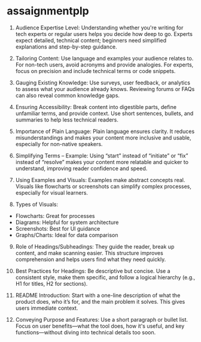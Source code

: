 # assaignmentplp
1. Audience Expertise Level: Understanding whether you're writing for tech experts or regular users helps you decide how deep to go. Experts expect detailed, technical content; beginners need simplified explanations and step-by-step guidance.

2. Tailoring Content:  Use language and examples your audience relates to. For non-tech users, avoid acronyms and provide analogies. For experts, focus on precision and include technical terms or code snippets.

3. Gauging Existing Knowledge: Use surveys, user feedback, or analytics to assess what your audience already knows. Reviewing forums or FAQs can also reveal common knowledge gaps.

4. Ensuring Accessibility:  Break content into digestible parts, define unfamiliar terms, and provide context. Use short sentences, bullets, and summaries to help less technical readers.

5. Importance of Plain Language:  Plain language ensures clarity. It reduces misunderstandings and makes your content more inclusive and usable, especially for non-native speakers.

6. Simplifying Terms – Example:  Using “start” instead of “initiate” or “fix” instead of “resolve” makes your content more relatable and quicker to understand, improving reader confidence and speed.

7. Using Examples and Visuals:  Examples make abstract concepts real. Visuals like flowcharts or screenshots can simplify complex processes, especially for visual learners.

8. Types of Visuals:  
- Flowcharts: Great for processes  
- Diagrams: Helpful for system architecture  
- Screenshots: Best for UI guidance  
- Graphs/Charts: Ideal for data comparison

9. Role of Headings/Subheadings:  They guide the reader, break up content, and make scanning easier. This structure improves comprehension and helps users find what they need quickly.

10. Best Practices for Headings:  Be descriptive but concise. Use a consistent style, make them specific, and follow a logical hierarchy (e.g., H1 for titles, H2 for sections).

11. README Introduction:  Start with a one-line description of what the product does, who it’s for, and the main problem it solves. This gives users immediate context.

12. Conveying Purpose and Features:  Use a short paragraph or bullet list. Focus on user benefits—what the tool does, how it's useful, and key functions—without diving into technical details too soon.
